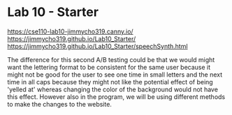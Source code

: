 # Lab 10 - Starter

https://cse110-lab10-jimmycho319.canny.io/
https://jimmycho319.github.io/Lab10_Starter/
https://jimmycho319.github.io/Lab10_Starter/speechSynth.html

The difference for this second A/B testing could be that we would might want the lettering format to be consistent for the same user because it might not be good for the user to see one time in small letters and the next time in all caps because they might not like the potential effect of being 'yelled at' whereas changing the color of the background would not have this effect. However also in the program, we will be using different methods to make the changes to the website.

